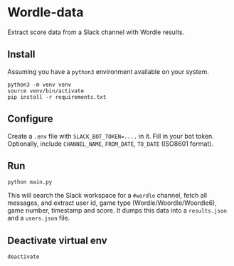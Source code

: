 # Wordle-data

Extract score data from a Slack channel with Wordle results.

## Install

Assuming you have a `python3` environment available on your system.

    python3 -m venv venv
    source venv/bin/activate
    pip install -r requirements.txt

## Configure

Create a `.env` file with `SLACK_BOT_TOKEN=....` in it. Fill in your bot token.
Optionally, include `CHANNEL_NAME`, `FROM_DATE`, `TO_DATE` (ISO8601 format).

## Run

    python main.py

This will search the Slack workspace for a `#wordle` channel, fetch all messages,
and extract user id, game type (Wordle/Woordle/Woordle6), game number, timestamp and score.
It dumps this data into a `results.json` and a `users.json` file.

## Deactivate virtual env

    deactivate